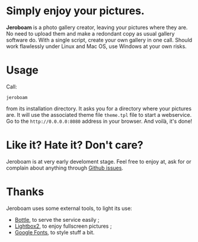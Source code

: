 # Simply enjoy your pictures.

**Jeroboam** is a photo gallery creator, leaving your pictures where they are.
No need to upload them and make a redondant copy as usual gallery software do.
With a single script, create your own gallery in one call.
Should work flawlessly under Linux and Mac OS, use Windows at your own risks.


# Usage

Call:

	jeroboam

from its installation directory. It asks you for a directory where your pictures are.
It will use the associated theme file `theme.tpl` file to start a webservice.
Go to the `http://0.0.0.0:8080` address in your browser. And voilà, it's done!


# Like it? Hate it? Don't care?

Jeroboam is at very early develoment stage.
Feel free to enjoy at, ask for or complain about anything through
[Github issues](https://github.com/stephanepechard/jeroboam/issues).


# Thanks

Jeroboam uses some external tools, to light its use:

- [Bottle](http://bottlepy.org/), to serve the service easily ;
- [Lightbox2](https://github.com/lokesh/lightbox2), to enjoy fullscreen pictures ;
- [Google Fonts](https://www.google.com/fonts), to style stuff a bit.
